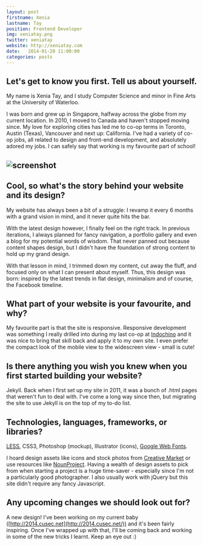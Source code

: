 ```yaml
---
layout: post
firstname: Xenia
lastname: Tay
position: Frontend Developer
img: xeniatay.png
twitter: xeniatay
website: http://xeniatay.com
date:   2014-01-20 11:00:00
categories: posts
---
```


## Let's get to know you first. Tell us about yourself.

My name is Xenia Tay, and I study Computer Science and minor in Fine Arts at the University of Waterloo.

I was born and grew up in Singapore, halfway across the globe from my current location. In 2010, I moved to Canada and haven't stopped moving since. My love for exploring cities has led me to co-op terms in Toronto, Austin (Texas), Vancouver and next up: California. I've had a variety of co-op jobs, all related to design and front-end development, and absolutely adored my jobs. I can safely say that working is my favourite part of school!

## ![screenshot](http://thedevelopment.co/images/screenshots/xeniatay.jpg)

## Cool, so what's the story behind your website and its design?

My website has always been a bit of a struggle: I revamp it every 6 months with a grand vision in mind, and it never quite hits the bar.

With the latest design however, I finally feel on the right track. In previous iterations, I always planned for fancy navigation, a portfolio gallery and even a blog for my potential words of wisdom. That never panned out because content shapes design, but I didn't have the foundation of strong content to hold up my grand design.

With that lesson in mind, I trimmed down my content, cut away the fluff, and focused only on what I can present about myself. Thus, this design was born: inspired by the latest trends in flat design, minimalism and of course, the Facebook timeline.

## What part of your website is your favourite, and why?

My favourite part is that the site is responsive. Responsive development was something I really drilled into during my last co-op at [Indochino](http://www.indochino.com) and it was nice to bring that skill back and apply it to my own site. I even prefer the compact look of the mobile view to the widescreen view - small is cute!

## Is there anything you wish you knew when you first started building your website?

Jekyll. Back when I first set up my site in 2011, it was a bunch of .html pages that weren't fun to deal with. I've come a long way since then, but migrating the site to use Jekyll is on the top of my to-do list.

## Technologies, languages, frameworks, or libraries?

[LESS](http://www.lesscss.org/), CSS3, Photoshop (mockup), Illustrator (icons), [Google Web Fonts](http://www.google.com/fonts).

I hoard design assets like icons and stock photos from [Creative Market](creativemarket.com) or use resources like [NounProject](http://thenounproject.com/). Having a wealth of design assets to pick from when starting a project is a huge time-saver - especially since I'm not a particularly good photographer. I also usually work with jQuery but this site didn't require any fancy Javascript.

## Any upcoming changes we should look out for?

A new design! I've been working on my current baby ([http://2014.cusec.net](http://2014.cusec.net/)) and it's been fairly inspiring. Once I've wrapped up with that, I'll be coming back and working in some of the new tricks I learnt. Keep an eye out :)

